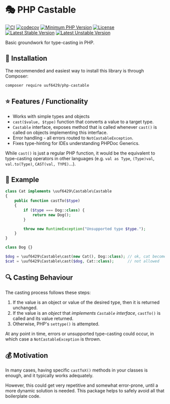 # 🎭 PHP Castable

[![CI](https://github.com/uuf6429/php-castable/actions/workflows/ci.yml/badge.svg)](https://github.com/uuf6429/php-castable/actions/workflows/ci.yml)
[![codecov](https://codecov.io/gh/uuf6429/php-castable/branch/main/graph/badge.svg)](https://codecov.io/gh/uuf6429/php-castable)
[![Minimum PHP Version](https://img.shields.io/badge/php-%5E8-8892BF.svg)](https://php.net/)
[![License](https://poser.pugx.org/uuf6429/php-castable/license)](https://packagist.org/packages/uuf6429/php-castable)
[![Latest Stable Version](https://poser.pugx.org/uuf6429/php-castable/version)](https://packagist.org/packages/uuf6429/php-castable)
[![Latest Unstable Version](https://poser.pugx.org/uuf6429/php-castable/v/unstable)](https://packagist.org/packages/uuf6429/php-castable)

Basic groundwork for type-casting in PHP.

## 🔌 Installation
The recommended and easiest way to install this library is through Composer:

```shell
composer require uuf6429/php-castable
```

## ⭐️ Features / Functionality

- Works with simple types and objects
- `cast($value, $type)` function that converts a value to a target type.
- `Castable` interface, exposes method that is called whenever `cast()` is called on objects implementing this interface.
- Error handling - all errors routed to `NotCastableException`.
- Fixes type-hinting for IDEs understanding PHPDoc Generics.

While `cast()` is just a regular PHP function, it would be the equivalent to type-casting operators in other languages (e.g. `val as Type`, `(Type)val`, `val.to(Type)`, `CAST(val, TYPE)`...).

## 🚀 Example

```php
class Cat implements \uuf6429\Castable\Castable
{
    public function castTo($type)
    {
        if ($type === Dog::class) {
            return new Dog();
        }

        throw new RuntimeException("Unsupported type $type.");
    }
}

class Dog {}

$dog = \uuf6429\Castable\cast(new Cat(), Dog::class); // ok, cat becomes a dog :)
$cat = \uuf6429\Castable\cast($dog, Cat::class);      // not allowed
```

## 🔍 Casting Behaviour

The casting process follows these steps:
1. If the value is an object or value of the desired type, then it is returned unchanged.
2. If the value is an *object* that *implements `Castable` interface*, `castTo()` is called and its value returned.
3. Otherwise, PHP's `settype()` is attempted.

At any point in time, errors or unsupported type-casting could occur, in which case a `NotCastableException` is thrown.

## 💰 Motivation

In many cases, having specific `castToX()` methods in your classes is enough, and it typically works adequately.

However, this could get very repetitive and somewhat error-prone, until a more dynamic solution is needed. This package helps to safely avoid all that boilerplate code.

